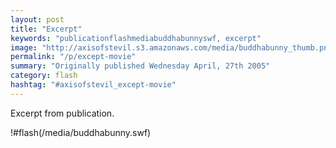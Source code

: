 ```yaml
---
layout: post
title: "Excerpt"
keywords: "publicationflashmediabuddhabunnyswf, excerpt"
image: "http://axisofstevil.s3.amazonaws.com/media/buddhabunny_thumb.png"
permalink: "/p/except-movie"
summary: "Originally published Wednesday April, 27th 2005"
category: flash
hashtag: "#axisofstevil_except-movie"
---
```


Excerpt from publication.

!#flash(/media/buddhabunny.swf)
